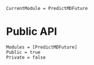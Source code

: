 ```@meta
CurrentModule = PredictMDFuture
```

# Public API

```@autodocs
Modules = [PredictMDFuture]
Public = true
Private = false
```
